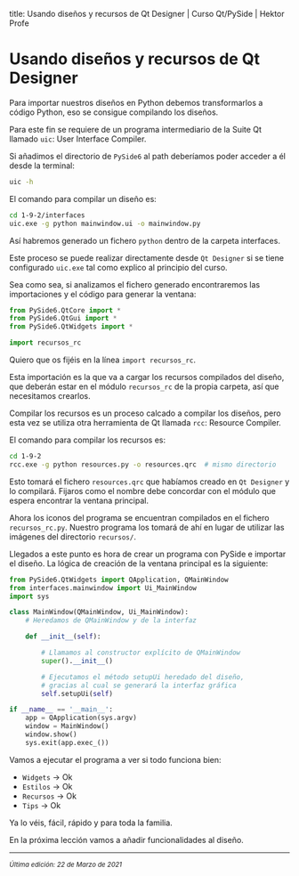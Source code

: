 title: Usando diseños y recursos de Qt Designer | Curso Qt/PySide | Hektor Profe

# Usando diseños y recursos de Qt Designer

Para importar nuestros diseños en Python debemos transformarlos a código Python, eso se consigue compilando los diseños.

Para este fin se requiere de un programa intermediario de la Suite Qt llamado `uic`: User Interface Compiler.

Si añadimos el directorio de `PySide6` al path deberíamos poder acceder a él desde la terminal:

```bash
uic -h
```

El comando para compilar un diseño es:

```bash
cd 1-9-2/interfaces
uic.exe -g python mainwindow.ui -o mainwindow.py
```

Así habremos generado un fichero `python` dentro de la carpeta interfaces.

Este proceso se puede realizar directamente desde `Qt Designer` si se tiene configurado `uic.exe` tal como explico al principio del curso.

Sea como sea, si analizamos el fichero generado encontraremos las importaciones y el código para generar la ventana:

```python
from PySide6.QtCore import *
from PySide6.QtGui import *
from PySide6.QtWidgets import *

import recursos_rc
```

Quiero que os fijéis en la línea `import recursos_rc`.

Esta importación es la que va a cargar los recursos compilados del diseño, que deberán estar en el módulo `recursos_rc` de la propia carpeta, así que necesitamos crearlos.

Compilar los recursos es un proceso calcado a compilar los diseños, pero esta vez se utiliza otra herramienta de Qt llamada `rcc`: Resource Compiler.

El comando para compilar los recursos es:

```bash
cd 1-9-2
rcc.exe -g python resources.py -o resources.qrc  # mismo directorio
```

Esto tomará el fichero `resources.qrc` que habíamos creado en `Qt Designer` y lo compilará. Fijaros como el nombre debe concordar con el módulo que espera encontrar la ventana principal.

Ahora los iconos del programa se encuentran compilados en el fichero `recursos_rc.py`. Nuestro programa los tomará de ahí en lugar de utilizar las imágenes del directorio `recursos/`.

Llegados a este punto es hora de crear un programa con PySide e importar el diseño. La lógica de creación de la ventana principal es la siguiente:

```python
from PySide6.QtWidgets import QApplication, QMainWindow
from interfaces.mainwindow import Ui_MainWindow
import sys

class MainWindow(QMainWindow, Ui_MainWindow):
    # Heredamos de QMainWindow y de la interfaz

    def __init__(self):

        # Llamamos al constructor explícito de QMainWindow
        super().__init__()

        # Ejecutamos el método setupUi heredado del diseño,
        # gracias al cual se generará la interfaz gráfica
        self.setupUi(self)

if __name__ == '__main__':
    app = QApplication(sys.argv)
    window = MainWindow()
    window.show()
    sys.exit(app.exec_())
```

Vamos a ejecutar el programa a ver si todo funciona bien:

- `Widgets` -> Ok
- `Estilos` -> Ok
- `Recursos` -> Ok
- `Tips` -> Ok

Ya lo véis, fácil, rápido y para toda la familia.

En la próxima lección vamos a añadir funcionalidades al diseño.


___
<small class="edited"><i>Última edición: 22 de Marzo de 2021</i></small>